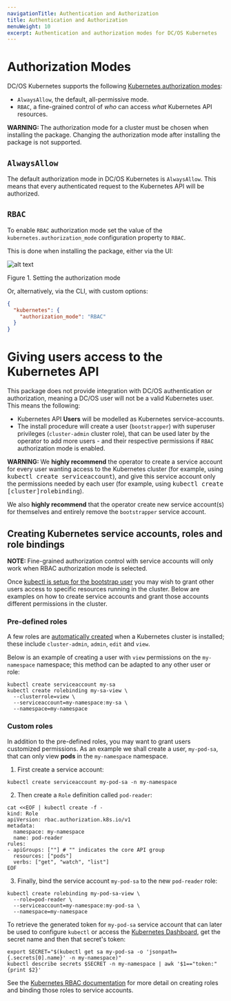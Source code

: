 ```yaml
---
navigationTitle: Authentication and Authorization
title: Authentication and Authorization
menuWeight: 10
excerpt: Authentication and authorization modes for DC/OS Kubernetes
---
```


<!-- This source repo for this topic is https://github.com/mesosphere/dcos-kubernetes-cluster -->

# Authorization Modes

DC/OS Kubernetes supports the following [Kubernetes authorization modes](https://kubernetes.io/docs/reference/access-authn-authz/authorization/#authorization-modules):

* `AlwaysAllow`, the default, all-permissive mode.
* `RBAC`, a fine-grained control of _who_ can access _what_ Kubernetes API resources.

<p class="message--warning"><strong>WARNING: </strong>The authorization mode for a cluster must be chosen when installing the package. Changing the authorization mode after installing the package is not supported.
</p>

## `AlwaysAllow`

The default authorization mode in DC/OS Kubernetes is `AlwaysAllow`. This means that every authenticated request to the Kubernetes API will be authorized.

## `RBAC`

To enable `RBAC` authorization mode set the value of the `kubernetes.authorization_mode` configuration property to `RBAC`.

This is done when installing the package, either via the UI:

![alt text](/mesosphere/dcos/services/kubernetes/2.4.8-1.15.10/img/authorization-mode.png "Authorization Mode")

Figure 1. Setting the authorization mode

Or, alternatively, via the CLI, with custom options:

```json
{
  "kubernetes": {
    "authorization_mode": "RBAC"
  }
}
```

# Giving users access to the Kubernetes API

This package does not provide integration with DC/OS authentication or authorization, meaning a DC/OS user will not be a valid Kubernetes user.  This means the following:

* Kubernetes API **Users** will be modelled as Kubernetes service-accounts.
* The install procedure will create a user (`bootstrapper`) with superuser privileges (`cluster-admin` cluster role), that can be used later by the operator to add more users - and their respective permissions if `RBAC` authorization mode is enabled.

<p class="message--warning"><strong>WARNING: </strong>We <strong>highly recommend</strong> the operator to create a service account for every user wanting access to the Kubernetes cluster (for example, using <tt>kubectl create serviceaccount</tt>), and give this service account only the permissions needed by each user (for example, using <tt>kubectl create [cluster]rolebinding</tt>).</p>

We also **highly recommend** that the operator create new service account(s) for themselves and entirely remove the `bootstrapper` service account.


## Creating Kubernetes service accounts, roles and role bindings

<p class="message--note"><strong>NOTE: </strong> Fine-grained authorization control with service accounts will only work when RBAC authorization mode is selected.</p>

Once [kubectl is setup for the bootstrap user](/mesosphere/dcos/services/kubernetes/2.4.8-1.15.10/operations/connecting-clients/) you may wish to grant other users access to specific resources running in the cluster.
Below are examples on how to create service accounts and grant those accounts different permissions in the cluster.

### Pre-defined roles

A few roles are [automatically created](https://kubernetes.io/docs/reference/access-authn-authz/rbac/#user-facing-roles) when a Kubernetes cluster is installed; these include `cluster-admin`, `admin`, `edit` and `view`.

Below is an example of creating a user with `view` permissions on the `my-namespace` namespace; this method can be adapted to any other user or role:

```shell
kubectl create serviceaccount my-sa
kubectl create rolebinding my-sa-view \
  --clusterrole=view \
  --serviceaccount=my-namespace:my-sa \
  --namespace=my-namespace
```

### Custom roles

In addition to the pre-defined roles, you may want to grant users customized permissions.
As an example we shall create a user, `my-pod-sa`, that can only view **pods** in the `my-namespace` namespace.

1. First create a service account:

```shell
kubectl create serviceaccount my-pod-sa -n my-namespace
```

2. Then create a `Role` definition called `pod-reader`:

```shell
cat <<EOF | kubectl create -f -
kind: Role
apiVersion: rbac.authorization.k8s.io/v1
metadata:
  namespace: my-namespace
  name: pod-reader
rules:
- apiGroups: [""] # "" indicates the core API group
  resources: ["pods"]
  verbs: ["get", "watch", "list"]
EOF
```

3. Finally, bind the service account `my-pod-sa` to the new `pod-reader` role:

```shell
kubectl create rolebinding my-pod-sa-view \
  --role=pod-reader \
  --serviceaccount=my-namespace:my-pod-sa \
  --namespace=my-namespace
```

To retrieve the generated token for `my-pod-sa` service account that can later be used to configure `kubectl` or access the [Kubernetes Dashboard](/mesosphere/dcos/services/kubernetes/2.4.8-1.15.10/operations/kubernetes-dashboard/), get the secret name and then that secret's token:

```shell
export SECRET="$(kubectl get sa my-pod-sa -o 'jsonpath={.secrets[0].name}' -n my-namespace)"
kubectl describe secrets $SECRET -n my-namespace | awk '$1=="token:"{print $2}'
```

See the [Kubernetes RBAC documentation](https://kubernetes.io/docs/reference/access-authn-authz/rbac/#user-facing-roles) for more detail on creating roles and binding those roles to service accounts.
